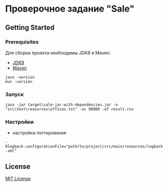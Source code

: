 # Проверочное задание "Sale"

## Getting Started

### Prerequisites

Для сборки проекта необходимы JDK8 и Maven:
* [JDK8](http://www.oracle.com/technetwork/java/javase/downloads/2133151)
* [Maven](https://maven.apache.org/)


```
java -version
mvn -version
```

### Запуск

```
java -jar target\sale-jar-with-dependencies.jar -o "src\test\resources\offices.txt" -oc 90000 -of result.csv
```

### Настройки

 * настройка логгирования
 
 `-Dlogback.configurationFile="path/to/project/src/main/resources/logback.xml"`

## License

[MIT License](LICENSE)